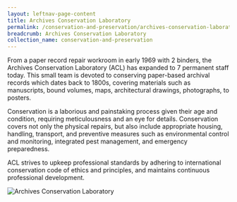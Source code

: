 ```yaml
---
layout: leftnav-page-content
title: Archives Conservation Laboratory
permalink: /conservation-and-preservation/archives-conservation-laboratory/
breadcrumb: Archives Conservation Laboratory
collection_name: conservation-and-preservation
---
```


From a paper record repair workroom in early 1969 with 2 binders, the Archives Conservation Laboratory (ACL) has expanded to 7 permanent staff today. This small team is devoted to conserving paper-based archival records which dates back to 1800s, covering materials such as manuscripts, bound volumes, maps, architectural drawings, photographs, to posters. 

Conservation is a laborious and painstaking process given their age and condition, requiring meticulousness and an eye for details. Conservation covers not only the physical repairs, but also include appropriate housing, handling, transport, and preventive measures such as environmental control and monitoring, integrated pest management, and emergency preparedness. 

ACL strives to upkeep professional standards by adhering to international conservation code of ethics and principles, and maintains continuous professional development. 

![Archives Conservation Laboratory](http://www.nas.gov.sg/portals/1/conservition_lab.jpg)
